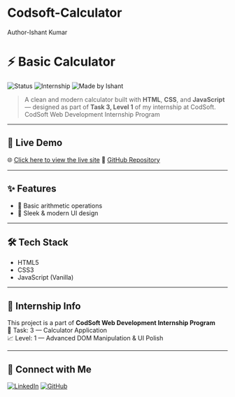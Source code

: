 # Codsoft-Calculator
Author-Ishant Kumar
# ⚡ Basic Calculator

![Status](https://img.shields.io/badge/Live%20Demo-Available-00bfff?style=flat-square&logo=githubpages)
![Internship](https://img.shields.io/badge/Task%203-Level%203-orange?style=flat-square&logo=codersrank)
![Made by Ishant](https://img.shields.io/badge/Made%20by-Ishant%20Kumar-blueviolet?style=flat-square)

> A clean and modern calculator built with **HTML**, **CSS**, and **JavaScript** — designed as part of **Task 3, Level 1** of my internship at CodSoft.
> CodSoft Web Development Internship Program
---

## 🚀 Live Demo

🌐 [Click here to view the live site]()
📂 [GitHub Repository](https://github.com/Ishantcode/Codsoft-Calculator.git)

---

## ✨ Features

- 🧮 Basic arithmetic operations
- 🎨 Sleek & modern UI design

---

## 🛠️ Tech Stack

- HTML5  
- CSS3  
- JavaScript (Vanilla)

---


## 📌 Internship Info

This project is a part of **CodSoft Web Development Internship Program**  
📁 Task: 3 — Calculator Application  
📈 Level: 1 — Advanced DOM Manipulation & UI Polish

---

## 🤝 Connect with Me

[![LinkedIn](https://img.shields.io/badge/LinkedIn-Ishant%20Kumar-blue?style=flat-square&logo=linkedin)](https://www.linkedin.com/in/ishant-kumar-0827b2321)
[![GitHub](https://img.shields.io/badge/GitHub-Ishantcode-black?style=flat-square&logo=github)](https://github.com/Ishantcode)
